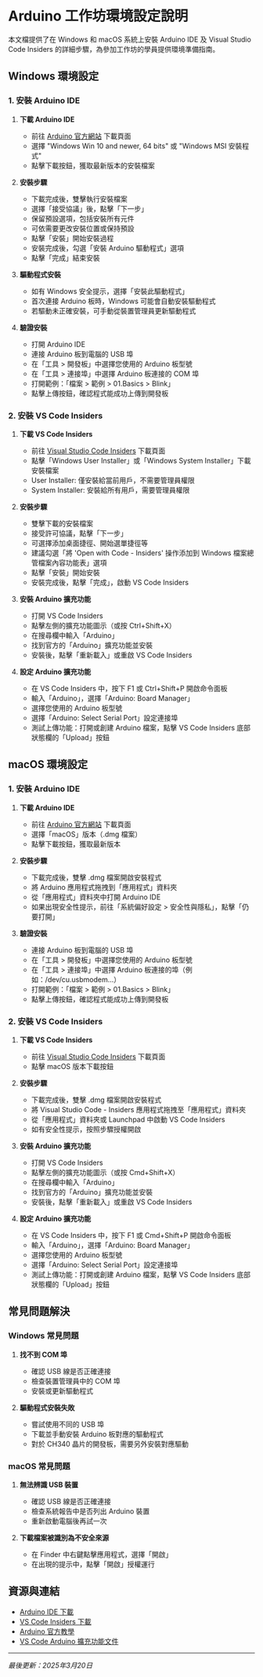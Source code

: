 # Arduino 工作坊環境設定說明

本文檔提供了在 Windows 和 macOS 系統上安裝 Arduino IDE 及 Visual Studio Code Insiders 的詳細步驟，為參加工作坊的學員提供環境準備指南。

## Windows 環境設定

### 1. 安裝 Arduino IDE

1. **下載 Arduino IDE**
   - 前往 [Arduino 官方網站](https://www.arduino.cc/en/software) 下載頁面
   - 選擇 "Windows Win 10 and newer, 64 bits" 或 "Windows MSI 安裝程式"
   - 點擊下載按鈕，獲取最新版本的安裝檔案

2. **安裝步驟**
   - 下載完成後，雙擊執行安裝檔案
   - 選擇「接受協議」後，點擊「下一步」
   - 保留預設選項，包括安裝所有元件
   - 可依需要更改安裝位置或保持預設
   - 點擊「安裝」開始安裝過程
   - 安裝完成後，勾選「安裝 Arduino 驅動程式」選項
   - 點擊「完成」結束安裝

3. **驅動程式安裝**
   - 如有 Windows 安全提示，選擇「安裝此驅動程式」
   - 首次連接 Arduino 板時，Windows 可能會自動安裝驅動程式
   - 若驅動未正確安裝，可手動從裝置管理員更新驅動程式

4. **驗證安裝**
   - 打開 Arduino IDE
   - 連接 Arduino 板到電腦的 USB 埠
   - 在「工具 > 開發板」中選擇您使用的 Arduino 板型號
   - 在「工具 > 連接埠」中選擇 Arduino 板連接的 COM 埠
   - 打開範例：「檔案 > 範例 > 01.Basics > Blink」
   - 點擊上傳按鈕，確認程式能成功上傳到開發板

### 2. 安裝 VS Code Insiders

1. **下載 VS Code Insiders**
   - 前往 [Visual Studio Code Insiders](https://code.visualstudio.com/insiders/) 下載頁面
   - 點擊「Windows User Installer」或「Windows System Installer」下載安裝檔案
   - User Installer: 僅安裝給當前用戶，不需要管理員權限
   - System Installer: 安裝給所有用戶，需要管理員權限

2. **安裝步驟**
   - 雙擊下載的安裝檔案
   - 接受許可協議，點擊「下一步」
   - 可選擇添加桌面捷徑、開始選單捷徑等
   - 建議勾選「將 'Open with Code - Insiders' 操作添加到 Windows 檔案總管檔案內容功能表」選項
   - 點擊「安裝」開始安裝
   - 安裝完成後，點擊「完成」，啟動 VS Code Insiders

3. **安裝 Arduino 擴充功能**
   - 打開 VS Code Insiders
   - 點擊左側的擴充功能圖示（或按 Ctrl+Shift+X）
   - 在搜尋欄中輸入「Arduino」
   - 找到官方的「Arduino」擴充功能並安裝
   - 安裝後，點擊「重新載入」或重啟 VS Code Insiders

4. **設定 Arduino 擴充功能**
   - 在 VS Code Insiders 中，按下 F1 或 Ctrl+Shift+P 開啟命令面板
   - 輸入「Arduino」，選擇「Arduino: Board Manager」
   - 選擇您使用的 Arduino 板型號
   - 選擇「Arduino: Select Serial Port」設定連接埠
   - 測試上傳功能：打開或創建 Arduino 檔案，點擊 VS Code Insiders 底部狀態欄的「Upload」按鈕

## macOS 環境設定

### 1. 安裝 Arduino IDE

1. **下載 Arduino IDE**
   - 前往 [Arduino 官方網站](https://www.arduino.cc/en/software) 下載頁面
   - 選擇「macOS」版本（.dmg 檔案）
   - 點擊下載按鈕，獲取最新版本

2. **安裝步驟**
   - 下載完成後，雙擊 .dmg 檔案開啟安裝程式
   - 將 Arduino 應用程式拖拽到「應用程式」資料夾
   - 從「應用程式」資料夾中打開 Arduino IDE
   - 如果出現安全性提示，前往「系統偏好設定 > 安全性與隱私」，點擊「仍要打開」

3. **驗證安裝**
   - 連接 Arduino 板到電腦的 USB 埠
   - 在「工具 > 開發板」中選擇您使用的 Arduino 板型號
   - 在「工具 > 連接埠」中選擇 Arduino 板連接的埠（例如：/dev/cu.usbmodem...）
   - 打開範例：「檔案 > 範例 > 01.Basics > Blink」
   - 點擊上傳按鈕，確認程式能成功上傳到開發板

### 2. 安裝 VS Code Insiders

1. **下載 VS Code Insiders**
   - 前往 [Visual Studio Code Insiders](https://code.visualstudio.com/insiders/) 下載頁面
   - 點擊 macOS 版本下載按鈕

2. **安裝步驟**
   - 下載完成後，雙擊 .dmg 檔案開啟安裝程式
   - 將 Visual Studio Code - Insiders 應用程式拖拽至「應用程式」資料夾
   - 從「應用程式」資料夾或 Launchpad 中啟動 VS Code Insiders
   - 如有安全性提示，按照步驟授權開啟

3. **安裝 Arduino 擴充功能**
   - 打開 VS Code Insiders
   - 點擊左側的擴充功能圖示（或按 Cmd+Shift+X）
   - 在搜尋欄中輸入「Arduino」
   - 找到官方的「Arduino」擴充功能並安裝
   - 安裝後，點擊「重新載入」或重啟 VS Code Insiders

4. **設定 Arduino 擴充功能**
   - 在 VS Code Insiders 中，按下 F1 或 Cmd+Shift+P 開啟命令面板
   - 輸入「Arduino」，選擇「Arduino: Board Manager」
   - 選擇您使用的 Arduino 板型號
   - 選擇「Arduino: Select Serial Port」設定連接埠
   - 測試上傳功能：打開或創建 Arduino 檔案，點擊 VS Code Insiders 底部狀態欄的「Upload」按鈕

## 常見問題解決

### Windows 常見問題

1. **找不到 COM 埠**
   - 確認 USB 線是否正確連接
   - 檢查裝置管理員中的 COM 埠
   - 安裝或更新驅動程式

2. **驅動程式安裝失敗**
   - 嘗試使用不同的 USB 埠
   - 下載並手動安裝 Arduino 板對應的驅動程式
   - 對於 CH340 晶片的開發板，需要另外安裝對應驅動

### macOS 常見問題

1. **無法辨識 USB 裝置**
   - 確認 USB 線是否正確連接
   - 檢查系統報告中是否列出 Arduino 裝置
   - 重新啟動電腦後再試一次

2. **下載檔案被識別為不安全來源**
   - 在 Finder 中右鍵點擊應用程式，選擇「開啟」
   - 在出現的提示中，點擊「開啟」授權運行

## 資源與連結

- [Arduino IDE 下載](https://www.arduino.cc/en/software)
- [VS Code Insiders 下載](https://code.visualstudio.com/insiders/)
- [Arduino 官方教學](https://www.arduino.cc/en/Tutorial/HomePage)
- [VS Code Arduino 擴充功能文件](https://marketplace.visualstudio.com/items?itemName=vsciot-vscode.vscode-arduino)

---
*最後更新：2025年3月20日*